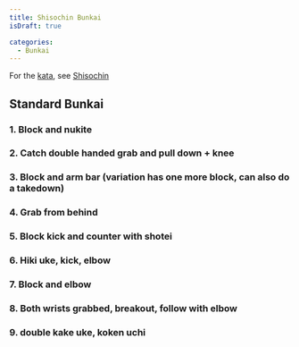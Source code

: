 ```yaml
---
title: Shisochin Bunkai
isDraft: true

categories:
  - Bunkai
---
```


For the [kata](/kata), see [Shisochin](/kata/shisochin)

## Standard Bunkai

### 1. Block and nukite

### 2. Catch double handed grab and pull down + knee

### 3. Block and arm bar (variation has one more block, can also do a takedown)

### 4. Grab from behind

### 5. Block kick and counter with shotei

### 6. Hiki uke, kick, elbow

### 7. Block and elbow

### 8. Both wrists grabbed, breakout, follow with elbow

### 9. double kake uke, koken uchi
